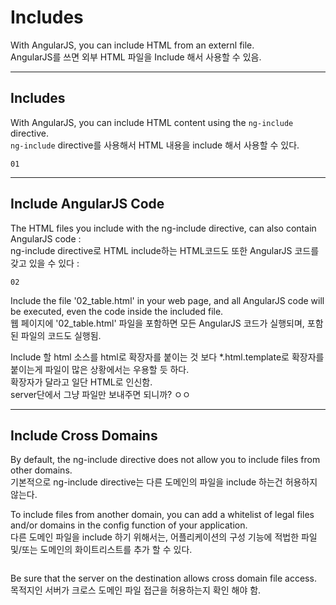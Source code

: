 # Includes
With AngularJS, you can include HTML from an externl file.  
AngularJS를 쓰면 외부 HTML 파일을 Include 해서 사용할 수 있음.  
  
---------------------
## Includes
With AngularJS, you can include HTML content using the `ng-include` directive.  
`ng-include` directive를 사용해서 HTML 내용을 include 해서 사용할 수 있다.  
  
```
01
```
  
---------------------
## Include AngularJS Code
The HTML files you include with the ng-include directive, can also contain AngularJS code :  
ng-include directive로 HTML include하는 HTML코드도 또한 AngularJS 코드를 갖고 있을 수 있다 :  
  
```
02
```
  
Include the file '02_table.html' in your web page, and all AngularJS code will be executed, even the code inside the included file.  
웹 페이지에 '02_table.html' 파일을 포함하면 모든 AngularJS 코드가 실행되며, 포함된 파일의 코드도 실행됨.
  
Include 할 html 소스를 html로 확장자를 붙이는 것 보다 *.html.template로 확장자를 붙이는게 파일이 많은 상황에서는 우용할 듯 하다.  
확장자가 달라고 일단 HTML로 인신함.  
server단에서 그냥 파일만 보내주면 되니까? ㅇㅇ

---------------------
## Include Cross Domains
By default, the ng-include directive does not allow you to include files from other domains.  
기본적으로 ng-include directive는 다른 도메인의 파일을 include 하는건 허용하지 않는다.  
  
To include files from another domain, you can add a whitelist of legal files and/or domains in the config function of your application.  
다른 도메인 파일을 include 하기 위해서는, 어플리케이션의 구성 기능에 적법한 파일 및/또는 도메인의 화이트리스트를 추가 할 수 있다.  
  
```
```

Be sure that the server on the destination allows cross domain file access.  
목적지인 서버가 크로스 도메인 파일 접근을 허용하는지 확인 해야 함.